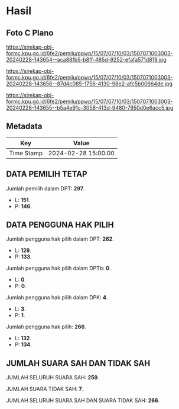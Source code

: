 # Hasil

## Foto C Plano

https://sirekap-obj-formc.kpu.go.id/6fe2/pemilu/ppwp/15/07/07/10/03/1507071003003-20240228-143654--aca88fb5-b8ff-485d-9252-efafa571d819.jpg

https://sirekap-obj-formc.kpu.go.id/6fe2/pemilu/ppwp/15/07/07/10/03/1507071003003-20240228-143656--87d4c085-1756-4130-98e2-afc5b00664de.jpg

https://sirekap-obj-formc.kpu.go.id/6fe2/pemilu/ppwp/15/07/07/10/03/1507071003003-20240228-143655--b5a4e91c-3058-413d-9480-7950d0e6acc5.jpg


## Metadata

| Key        | Value               |
| ---------- | ------------------- |
| Time Stamp | 2024-02-28 15:00:00 |


## DATA PEMILIH TETAP

Jumlah pemilih dalam DPT: **297**.
 * L: **151**.
 * P: **146**.

## DATA PENGGUNA HAK PILIH

Jumlah pengguna hak pilih dalam DPT: **262**.
 * L: **129**.
 * P: **133**.

Jumlah pengguna hak pilih dalam DPTb: **0**.
 * L: **0**.
 * P: **0**.

Jumlah pengguna hak pilih dalam DPK: **4**.
 * L: **3**.
 * P: **1**.

Jumlah pengguna hak pilih: **266**.
 * L: **132**.
 * P: **134**.

## JUMLAH SUARA SAH DAN TIDAK SAH

JUMLAH SELURUH SUARA SAH: **259**.

JUMLAH SUARA TIDAK SAH: **7**.

JUMLAH SELURUH SUARA SAH DAN SUARA TIDAK SAH: **266**.


